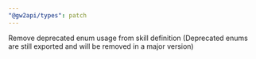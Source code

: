 ```yaml
---
"@gw2api/types": patch
---
```


Remove deprecated enum usage from skill definition (Deprecated enums are still exported and will be removed in a major version)
